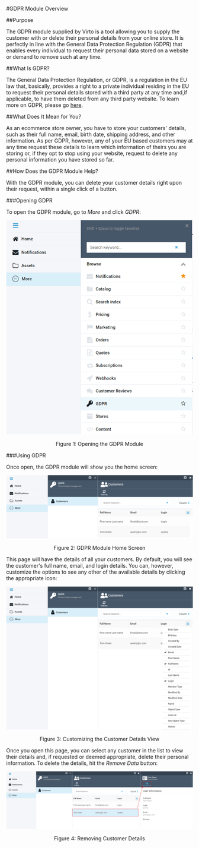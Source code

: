 #GDPR Module Overview

##Purpose

The GDPR module supplied by Virto is a tool allowing you to supply the customer with or delete their personal details from your online store. It is perfectly in line with the General Data Protection Regulation (GDPR) that enables every individual to request their personal data stored on a website or demand to remove such at any time.

##What Is GDPR?

The General Data Protection Regulation, or GDPR, is a regulation in the EU law that, basically, provides a right to a private individual residing in the EU to request their personal details stored with a third party at any time and,if applicable, to have them deleted from any third party website. To learn more on GDPR, please go [here](https://gdpr-info.eu/).

##What Does It Mean for You?

As an ecommerce store owner, you have to store your customers' details, such as their full name, email, birth date, shipping address, and other information. As per GDPR, however, any of your EU based customers may at any time request these details to learn which information of theirs you are storing or, if they opt to stop using your website, request to delete any personal information you have stored so far.

##How Does the GDPR Module Help?

With the GDPR module, you can delete your customer details right upon their request, within a single click of a button.

###Opening GDPR

To open the GDPR module, go to _More_ and click _GDPR_: 

![Opening the GDPR Module](./media/01-gdpr-how-to-open.png)
<p align=center>Figure 1: Opening the GDPR Module</p>

###Using GDPR

Once open, the GDPR module will show you the home screen:

![GDPR Home Screen](./media/02-gdpr-home-page.png)
<p align=center>Figure 2: GDPR Module Home Screen</p>

This page will have the details of all your customers. By default, you will see the customer's full name, email, and login details. You can, however, customize the options to see any other of the available details by clicking the appropriate icon:

![Customizing the Details](./media/03-gdpr-customizing-customer-details-view.png)
<p align=center>Figure 3: Customizing the Customer Details View</p>

Once you open this page, you can select any customer in the list to view their details and, if requested or deemed appropriate, delete their personal information. To delete the details, hit the *Remove Data* button:

![Removing Customer Details](./media/04-gdpr-removing-data.png)
<p align=center>Figure 4: Removing Customer Details</p>



